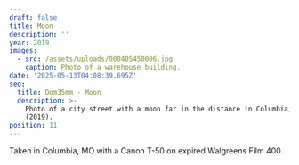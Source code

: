 ```yaml
---
draft: false
title: Moon
description: ''
year: 2019
images:
  - src: /assets/uploads/000405450006.jpg
    caption: Photo of a warehouse building.
date: '2025-05-13T04:08:39.695Z'
seo:
  title: Dom35mm - Moon
  description: >-
    Photo of a city street with a moon far in the distance in Columbia, MO
    (2019).
position: 11
---
```



Taken in Columbia, MO with a Canon T-50 on expired Walgreens Film 400.
